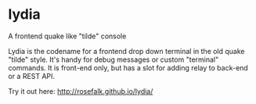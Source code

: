 # lydia
A frontend quake like "tilde" console

Lydia is the codename for a frontend drop down terminal in the old quake "tilde" style.
It's handy for debug messages or custom "terminal" commands. It is front-end only, but
has a slot for adding relay to back-end or a REST API.

Try it out here: http://rosefalk.github.io/lydia/
